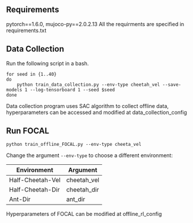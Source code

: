 ## Requirements
pytorch==1.6.0, mujoco-py==2.0.2.13
All the requirments are specified in requirements.txt

## Data Collection
Run the following script in a bash.
```
for seed in {1..40}
do
	python train_data_collection.py --env-type cheetah_vel --save-models 1 --log-tensorboard 1 --seed $seed
done
```
Data collection program uses SAC algorithm to collect offline data, hyperparameters can be accessed and modified at data\_collection\_config

## Run FOCAL
```
python train_offline_FOCAL.py --env-type cheeta_vel
```
Change the argument `--env-type` to choose a different environment:

Environment | Argument
------------|------------
Half-Cheetah-Vel | cheetah\_vel
Half-Cheetah-Dir | cheetah\_dir
Ant-Dir | ant\_dir

Hyperparameters of FOCAL can be modified at offline\_rl\_config
